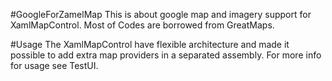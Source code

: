 #GoogleForZamelMap
This is about google map and imagery support for XamlMapControl. Most of Codes are borrowed from GreatMaps.

#Usage
The XamlMapControl have flexible architecture and made it possible to add extra map providers in a separated assembly. 
For more info for usage see TestUI.